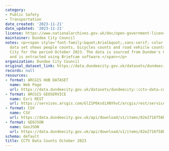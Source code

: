 ```yaml
---
category:
- Public Safety
- Transportation
date_created: '2023-11-21'
date_updated: '2023-11-21'
license: https://www.nationalarchives.gov.uk/doc/open-government-licence/version/3/
maintainer: Dundee City Council
notes: <p><span style='font-family:&quot;Arial&quot;,sans-serif; color:#4C4C4C; background:white;'>This
  data set shows people counts, bicycles counts and road vehicle counts in Dundee
  City for the period October 2023. The data is sourced from Dundee's CCTV Cameras
  and is extracted using Briefcam software.</span></p>
organization: Dundee City Council
original_dataset_link: https://data.dundeecity.gov.uk/datasets/dundeecity::cctv-data-counts-october-2023
records: null
resources:
- format: ARCGIS HUB DATASET
  name: Web Page
  url: https://data.dundeecity.gov.uk/datasets/dundeecity::cctv-data-counts-october-2023
- format: ARCGIS GEOSERVICE
  name: Esri REST
  url: https://services.arcgis.com/GlZ1P6ksdiXNYhvC/arcgis/rest/services/CCTV_Data_Counts_October_2023/FeatureServer/0
- format: CSV
  name: CSV
  url: https://data.dundeecity.gov.uk/api/download/v1/items/82e2716f58b1490b94daa74c3741c06f/csv?layers=0
- format: GEOJSON
  name: GeoJSON
  url: https://data.dundeecity.gov.uk/api/download/v1/items/82e2716f58b1490b94daa74c3741c06f/geojson?layers=0
schema: default
title: CCTV Data Counts October 2023
---
```

